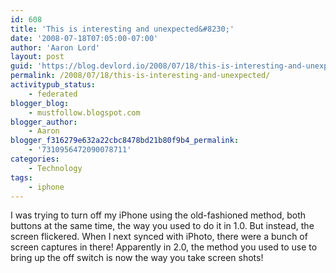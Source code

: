 ```yaml
---
id: 608
title: 'This is interesting and unexpected&#8230;'
date: '2008-07-18T07:05:00-07:00'
author: 'Aaron Lord'
layout: post
guid: 'https://blog.devlord.io/2008/07/18/this-is-interesting-and-unexpected/'
permalink: /2008/07/18/this-is-interesting-and-unexpected/
activitypub_status:
    - federated
blogger_blog:
    - mustfollow.blogspot.com
blogger_author:
    - Aaron
blogger_f316279e632a22cbc8478bd21b80f9b4_permalink:
    - '7310956472090078711'
categories:
    - Technology
tags:
    - iphone
---
```


I was trying to turn off my iPhone using the old-fashioned method, both buttons at the same time, the way you used to do it in 1.0.  But instead, the screen flickered.  When I next synced with iPhoto, there were a bunch of screen captures in there!  Apparently in 2.0, the method you used to use to bring up the off switch is now the way you take screen shots!<br /><br /><div style="text-align:center;"><a href="http://bp2.blogger.com/_OZWxOfjIgdA/SIBBwoAK2MI/AAAAAAAAADY/DdRiC_1_Kws/s1600-h/IMG_0001.PNG"><img src="http://bp2.blogger.com/_OZWxOfjIgdA/SIBBwoAK2MI/AAAAAAAAADY/DdRiC_1_Kws/s400/IMG_0001.PNG" alt="" border="0" /></a><br /></div>